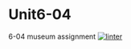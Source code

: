 # Unit6-04
6-04 museum assignment
[![linter](https://github.com/<OWNER>/<REPOSITORY>/workflows/linter/badge.svg)](https://github.com/marketplace/actions/super-linter)

